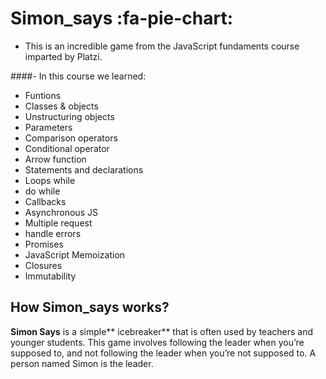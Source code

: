 # Simon_says :fa-pie-chart:

- This is an incredible game from the JavaScript fundaments course imparted by Platzi.

####- In this course we learned:

>

- Funtions
- Classes & objects
- Unstructuring objects
- Parameters
- Comparison operators
- Conditional operator
- Arrow function
- Statements and declarations
- Loops while
- do while
- Callbacks
- Asynchronous JS
- Multiple request
- handle errors
- Promises
- JavaScript Memoization
- Closures
- Immutability

## How Simon_says works?

**Simon Says** is a simple** icebreaker** that is often used by teachers and younger students. This game involves following the leader when you’re supposed to, and not following the leader when you’re not supposed to. A person named Simon is the leader.
